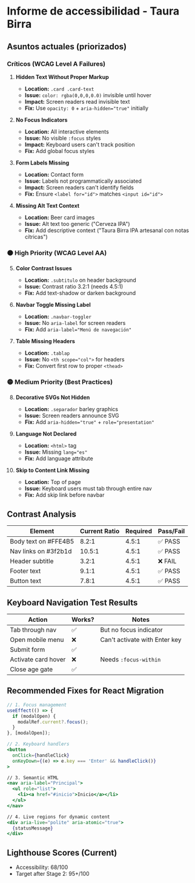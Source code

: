# Informe de accessibilidad - Taura Birra

## Asuntos actuales (priorizados)

### Críticos (WCAG Level A Failures)

1. **Hidden Text Without Proper Markup**
   - **Location:** `.card .card-text` 
   - **Issue:** `color: rgba(0,0,0,0.0)` invisible until hover
   - **Impact:** Screen readers read invisible text
   - **Fix:** Use `opacity: 0` + `aria-hidden="true"` initially

2. **No Focus Indicators**
   - **Location:** All interactive elements
   - **Issue:** No visible `:focus` styles
   - **Impact:** Keyboard users can't track position
   - **Fix:** Add global focus styles

3. **Form Labels Missing**
   - **Location:** Contact form
   - **Issue:** Labels not programmatically associated
   - **Impact:** Screen readers can't identify fields
   - **Fix:** Ensure `<label for="id">` matches `<input id="id">`

4. **Missing Alt Text Context**
   - **Location:** Beer card images
   - **Issue:** Alt text too generic ("Cerveza IPA")
   - **Fix:** Add descriptive context ("Taura Birra IPA artesanal con notas cítricas")

### 🟠 High Priority (WCAG Level AA)

5. **Color Contrast Issues**
   - **Location:** `.subtitulo` on header background
   - **Issue:** Contrast ratio 3.2:1 (needs 4.5:1)
   - **Fix:** Add text-shadow or darken background

6. **Navbar Toggle Missing Label**
   - **Location:** `.navbar-toggler`
   - **Issue:** No `aria-label` for screen readers
   - **Fix:** Add `aria-label="Menú de navegación"`

7. **Table Missing Headers**
   - **Location:** `.tablap`
   - **Issue:** No `<th scope="col">` for headers
   - **Fix:** Convert first row to proper `<thead>`

### 🟡 Medium Priority (Best Practices)

8. **Decorative SVGs Not Hidden**
   - **Location:** `.separador` barley graphics
   - **Issue:** Screen readers announce SVG
   - **Fix:** Add `aria-hidden="true"` + `role="presentation"`

9. **Language Not Declared**
   - **Location:** `<html>` tag
   - **Issue:** Missing `lang="es"`
   - **Fix:** Add language attribute

10. **Skip to Content Link Missing**
    - **Location:** Top of page
    - **Issue:** Keyboard users must tab through entire nav
    - **Fix:** Add skip link before navbar

## Contrast Analysis

| Element | Current Ratio | Required | Pass/Fail |
|---------|---------------|----------|-----------|
| Body text on #FFE4B5 | 8.2:1 | 4.5:1 | ✅ PASS |
| Nav links on #3f2b1d | 10.5:1 | 4.5:1 | ✅ PASS |
| Header subtitle | 3.2:1 | 4.5:1 | ❌ FAIL |
| Footer text | 9.1:1 | 4.5:1 | ✅ PASS |
| Button text | 7.8:1 | 4.5:1 | ✅ PASS |

## Keyboard Navigation Test Results

| Action | Works? | Notes |
|--------|--------|-------|
| Tab through nav | ✅ | But no focus indicator |
| Open mobile menu | ❌ | Can't activate with Enter key |
| Submit form | ✅ | |
| Activate card hover | ❌ | Needs `:focus-within` |
| Close age gate | ✅ | |

## Recommended Fixes for React Migration

```jsx
// 1. Focus management
useEffect(() => {
  if (modalOpen) {
    modalRef.current?.focus();
  }
}, [modalOpen]);

// 2. Keyboard handlers
<button 
  onClick={handleClick}
  onKeyDown={(e) => e.key === 'Enter' && handleClick()}
>

// 3. Semantic HTML
<nav aria-label="Principal">
  <ul role="list">
    <li><a href="#inicio">Inicio</a></li>
  </ul>
</nav>

// 4. Live regions for dynamic content
<div aria-live="polite" aria-atomic="true">
  {statusMessage}
</div>
```

## Lighthouse Scores (Current)

* Accessibility: 68/100
* Target after Stage 2: 95+/100